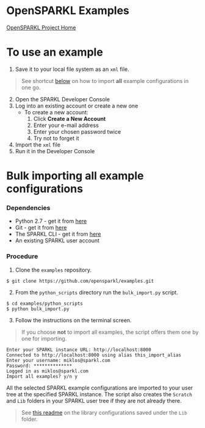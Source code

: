 # OpenSPARKL Examples
[OpenSPARKL Project Home](http://opensparkl.org)
# To use an example
1. Save it to your local file system as an `xml` file.
> See shortcut [below](#bulk-importing-all-example-configurations) on how to import **all** example configurations in one go.
2. Open the SPARKL Developer Console
3. Log into an existing account or create a new one
   * To create a new account: 
     1. Click **Create a New Account**
     2. Enter your e-mail address
     3. Enter your chosen password twice
     4. Try not to forget it
4. Import the `xml` file
5. Run it in the Developer Console
 
 # Bulk importing all example configurations
 ### Dependencies
 * Python 2.7 - get it from [here](https://www.python.org/downloads/)
 * Git - get it from [here](https://git-scm.com/downloads)
 * The SPARKL CLI - get it from [here](https://github.com/opensparkl/sse_cli)
 * An existing SPARKL user account
### Procedure
1. Clone the `examples` repository.
  ```
  $ git clone https://github.com/opensparkl/examples.git
  ```
2. From the `python_scripts` directory run the `bulk_import.py` script.
  ```
  $ cd examples/python_scripts
  $ python bulk_import.py
  ```
3. Follow the instructions on the terminal screen. 
> If you choose **not** to import all examples, the script offers them one by one for importing.
  ```
  Enter your SPARKL instance URL: http://localhost:8000
  Connected to http://localhost:8000 using alias this_import_alias
  Enter your username: miklos@sparkl.com
  Password: **************
  Logged in as miklos@sparkl.com
  Import all examples? y/n y
  ```
All the selected SPARKL example configurations are imported to your user tree at the specified SPARKL instance. The script also creates the `Scratch` and `Lib` folders in your SPARKL user tree if they are not already there.
> See [this readme](https://github.com/opensparkl/examples/tree/master/Library) on the library configurations saved under the `Lib` folder.
